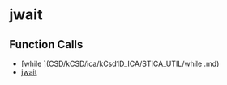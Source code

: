 # jwait

## Function Calls
- [while ](CSD/kCSD/ica/kCsd1D_ICA/STICA_UTIL/while .md)
- [jwait](CSD/kCSD/ica/kCsd1D_ICA/STICA_UTIL/jwait.md)
